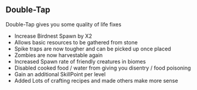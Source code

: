 ## Double-Tap
Double-Tap gives you some quality of life fixes

 - Increase Birdnest Spawn by X2
 - Allows basic resources to be gathered from stone
 - Spike traps are now tougher and can be picked up once placed 
 - Zombies are now harvestable again
 - Increased Spawn rate of friendly creatures in biomes 
 - Disabled cooked food / water from giving you disentry / food poisoning 
 - Gain an additional SkillPoint per level 
 - Added Lots of  crafting recipes and made others make more sense